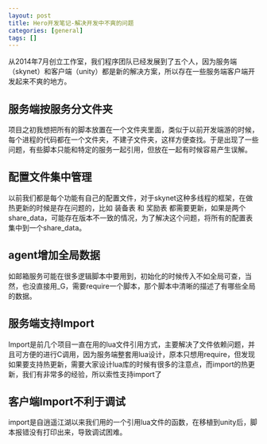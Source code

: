 ```yaml
---
layout: post
title: Hero开发笔记-解决开发中不爽的问题
categories: [general]
tags: []
---
```


从2014年7月创立工作室，我们程序团队已经发展到了五个人，因为服务端（skynet）和客户端（unity）都是新的解决方案，所以存在一些服务端客户端开发起来不爽的地方。

## 服务端按服务分文件夹 ##
项目之初我想把所有的脚本放置在一个文件夹里面，类似于以前开发端游的时候，每个进程的代码都在一个文件夹，不建子文件夹，这样方便查找。于是出现了一些问题，有些脚本只能和特定的服务一起引用，但放在一起有时候容易产生误解。

## 配置文件集中管理 ##
以前我们都是每个功能有自己的配置文件，对于skynet这种多线程的框架，在做热更新的时候是存在问题的，比如 装备表 和 奖励表 都需要更新，如果是两个share_data，可能存在版本不一致的情况，为了解决这个问题，将所有的配置表集中到一个share_data。

## agent增加全局数据 ##
如邮箱服务可能在很多逻辑脚本中要用到，初始化的时候传入不如全局可查，当然，也没直接用_G，需要require一个脚本，那个脚本中清晰的描述了有哪些全局的数据。

## 服务端支持Import ##
Import是前几个项目一直在用的lua文件引用方式，主要解决了文件依赖问题，并且可方便的进行C调用，因为服务端整套用lua设计，原本只想用require，但发现如果要支持热更新，需要大家设计lua库的时候有很多的注意点，而import的热更新，我们有非常多的经验，所以索性支持import了

## 客户端Import不利于调试 ##
import是自逍遥江湖以来我们用的一个引用lua文件的函数，在移植到unity后，脚本报错没有打印出来，导致调试困难。